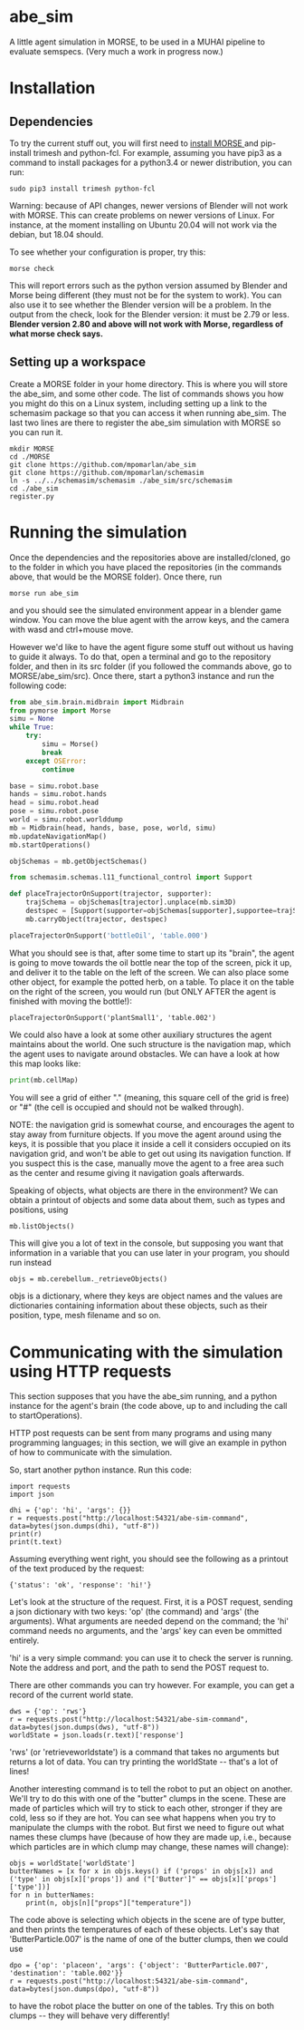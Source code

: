 # abe_sim
A little agent simulation in MORSE, to be used in a MUHAI pipeline to evaluate semspecs. (Very much a work in progress now.)

# Installation

## Dependencies

To try the current stuff out, you will first need to [install MORSE ](https://www.openrobots.org/morse/doc/stable/user/installation.html) and pip-install trimesh and python-fcl. For example, assuming you have pip3 as a command to install packages for a python3.4 or newer distribution, you can run:

```
sudo pip3 install trimesh python-fcl
```

Warning: because of API changes, newer versions of Blender will not work with MORSE. This can create problems on newer versions of Linux. For instance, at the moment installing on Ubuntu 20.04 will not work via the debian, but 18.04 should.

To see whether your configuration is proper, try this:

```
morse check
```

This will report errors such as the python version assumed by Blender and Morse being different (they must not be for the system to work). You can also use it to see whether the Blender version will be a problem. In the output from the check, look for the Blender version: it must be 2.79 or less. **Blender version 2.80 and above will not work with Morse, regardless of what morse check says.**

## Setting up a workspace

Create a MORSE folder in your home directory. This is where you will store the abe_sim, and some other code. The list of commands shows you how you might do this on a Linux system, including setting up a link to the schemasim package so that you can access it when running abe_sim. The last two lines are there to register the abe_sim simulation with MORSE so you can run it.

```
mkdir MORSE
cd ./MORSE
git clone https://github.com/mpomarlan/abe_sim
git clone https://github.com/mpomarlan/schemasim
ln -s ../../schemasim/schemasim ./abe_sim/src/schemasim
cd ./abe_sim
register.py
```

# Running the simulation

Once the dependencies and the repositories above are installed/cloned, go to the folder in which you have placed the repositories (in the commands above, that would be the MORSE folder). Once there, run

```
morse run abe_sim
```

and you should see the simulated environment appear in a blender game window. You can move the blue agent with the arrow keys, and the camera with wasd and ctrl+mouse move.

However we'd like to have the agent figure some stuff out without us having to guide it always. To do that, open a terminal and go to the repository folder, and then in its src folder (if you followed the commands above, go to MORSE/abe_sim/src). Once there, start a python3 instance and run the following code:

```python
from abe_sim.brain.midbrain import Midbrain
from pymorse import Morse
simu = None
while True:
    try:
        simu = Morse()
        break
    except OSError:
        continue

base = simu.robot.base
hands = simu.robot.hands
head = simu.robot.head
pose = simu.robot.pose
world = simu.robot.worlddump
mb = Midbrain(head, hands, base, pose, world, simu)
mb.updateNavigationMap()
mb.startOperations()

objSchemas = mb.getObjectSchemas()

from schemasim.schemas.l11_functional_control import Support

def placeTrajectorOnSupport(trajector, supporter):
    trajSchema = objSchemas[trajector].unplace(mb.sim3D)
    destspec = [Support(supporter=objSchemas[supporter],supportee=trajSchema), trajSchema]
    mb.carryObject(trajector, destspec)

placeTrajectorOnSupport('bottleOil', 'table.000')
```

What you should see is that, after some time to start up its "brain", the agent is going to move towards the oil bottle near the top of the screen, pick it up, and deliver it to the table on the left of the screen. We can also place some other object, for example the potted herb, on a table. To place it on the table on the right of the screen, you would run (but ONLY AFTER the agent is finished with moving the bottle!):

```
placeTrajectorOnSupport('plantSmall1', 'table.002')
```

We could also have a look at some other auxiliary structures the agent maintains about the world. One such structure is the navigation map, which the agent uses to navigate around obstacles. We can have a look at how this map looks like:

```python
print(mb.cellMap)
```

You will see a grid of either "." (meaning, this square cell of the grid is free) or "#" (the cell is occupied and should not be walked through).

NOTE: the navigation grid is somewhat course, and encourages the agent to stay away from furniture objects. If you move the agent around using the keys, it is possible that you place it inside a cell it considers occupied on its navigation grid, and won't be able to get out using its navigation function. If you suspect this is the case, manually move the agent to a free area such as the center and resume giving it navigation goals afterwards.

Speaking of objects, what objects are there in the environment? We can obtain a printout of objects and some data about them, such as types and positions, using

```python
mb.listObjects()
```

This will give you a lot of text in the console, but supposing you want that information in a variable that you can use later in your program, you should run instead

```
objs = mb.cerebellum._retrieveObjects()
```

objs is a dictionary, where they keys are object names and the values are dictionaries containing information about these objects, such as their position, type, mesh filename and so on.

# Communicating with the simulation using HTTP requests

This section supposes that you have the abe_sim running, and a python instance for the agent's brain (the code above, up to and including the call to startOperations).

HTTP post requests can be sent from many programs and using many programming languages; in this section, we will give an example in python of how to communicate with the simulation.

So, start another python instance. Run this code:

```
import requests
import json

dhi = {'op': 'hi', 'args': {}}
r = requests.post("http://localhost:54321/abe-sim-command", data=bytes(json.dumps(dhi), "utf-8"))
print(r)
print(t.text)
```

Assuming everything went right, you should see the following as a printout of the text produced by the request:

```
{'status': 'ok', 'response': 'hi!'}
```

Let's look at the structure of the request. First, it is a POST request, sending a json dictionary with two keys: 'op' (the command) and 'args' (the arguments). What arguments are needed depend on the command; the 'hi' command needs no arguments, and the 'args' key can even be ommitted entirely.

'hi' is a very simple command: you can use it to check the server is running. Note the address and port, and the path to send the POST request to.

There are other commands you can try however. For example, you can get a record of the current world state.

```
dws = {'op': 'rws'}
r = requests.post("http://localhost:54321/abe-sim-command", data=bytes(json.dumps(dws), "utf-8"))
worldState = json.loads(r.text)['response']
```

'rws' (or 'retrieveworldstate') is a command that takes no arguments but returns a lot of data. You can try printing the worldState -- that's a lot of lines!

Another interesting command is to tell the robot to put an object on another. We'll try to do this with one of the "butter" clumps in the scene. These are made of particles which will try to stick to each other, stronger if they are cold, less so if they are hot. You can see what happens when you try to manipulate the clumps with the robot. But first we need to figure out what names these clumps have (because of how they are made up, i.e., because which particles are in which clump may change, these names will change):

```
objs = worldState['worldState']
butterNames = [x for x in objs.keys() if ('props' in objs[x]) and ('type' in objs[x]['props']) and ("['Butter']" == objs[x]['props']['type'])]
for n in butterNames:
    print(n, objs[n]["props"]["temperature"])
```

The code above is selecting which objects in the scene are of type butter, and then prints the temperatures of each of these objects. Let's say that 'ButterParticle.007' is the name of one of the butter clumps, then we could use

```
dpo = {'op': 'placeon', 'args': {'object': 'ButterParticle.007', 'destination': 'table.002'}}
r = requests.post("http://localhost:54321/abe-sim-command", data=bytes(json.dumps(dpo), "utf-8"))
```

to have the robot place the butter on one of the tables. Try this on both clumps -- they will behave very differently!
